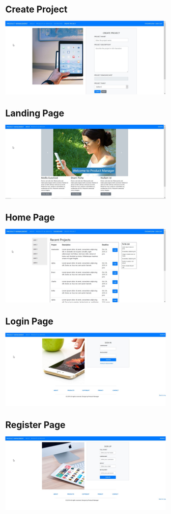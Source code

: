 # Create Project
![](https://raw.githubusercontent.com/jtj9817/projekt_manager_bth745/prototype1Iryna/Screenshots/CreateProjectPage.jpg)

# Landing Page
![](https://raw.githubusercontent.com/jtj9817/projekt_manager_bth745/prototype1Iryna/Screenshots/HomePage.jpg)
# Home Page
![](https://raw.githubusercontent.com/jtj9817/projekt_manager_bth745/prototype1Iryna/Screenshots/Dashboard.jpg)
# Login Page
![](https://raw.githubusercontent.com/jtj9817/projekt_manager_bth745/prototype1Iryna/Screenshots/SigninPage.jpg)

# Register Page
![](https://raw.githubusercontent.com/jtj9817/projekt_manager_bth745/prototype1Iryna/Screenshots/RegisterPage.jpg)
